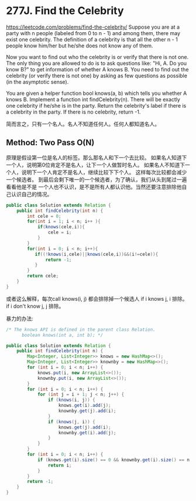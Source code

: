 # 277J. Find the Celebrity

https://leetcode.com/problems/find-the-celebrity/
Suppose you are at a party with n people (labeled from 0 to n - 1) and among them, there may exist one celebrity. The definition of a celebrity is that all the other n - 1 people know him/her but he/she does not know any of them.

Now you want to find out who the celebrity is or verify that there is not one. The only thing you are allowed to do is to ask questions like: "Hi, A. Do you know B?" to get information of whether A knows B. You need to find out the celebrity (or verify there is not one) by asking as few questions as possible (in the asymptotic sense).

You are given a helper function bool knows(a, b) which tells you whether A knows B. Implement a function int findCelebrity(n). There will be exactly one celebrity if he/she is in the party. Return the celebrity's label if there is a celebrity in the party. If there is no celebrity, return -1.

简而言之，只有一个名人。名人不知道任何人。任何人都知道名人。
## Method: Two Pass O(N)
原理是假设第一位是名人的标签。那么那名人和下一个去比较。
如果名人知道下一个人，说明第0位肯定不是名人，让下一个人做暂时名人。
如果名人不知道下一个人，说明下一个人肯定不是名人，继续比较下下个人。
这样每次比较都会减少一个候选者。
到最后会剩下唯一的一个候选者，为了确认，我们从头到尾过一遍看看他是不是
一个人也不认识，是不是所有人都认识他。当然还要注意排除他自己认识自己的情况。

```Java
public class Solution extends Relation {
    public int findCelebrity(int n) {
        int cele = 0;
        for(int i = 1; i < n; i++ ){
            if(knows(cele,i)){
                cele = i;
            }
        }
        for(int i = 0; i < n; i++){
           if((!knows(i,cele)||knows(cele,i))&&(i!=cele)){
               return -1;
           }
        }
        return cele;
    }
}
```
或者这么解释，每次call knows(i, j) 都会排除掉一个候选人
if i knows j, i 排除。
if i don't know j, j 排除。

暴力的办法:

```java
/* The knows API is defined in the parent class Relation.
      boolean knows(int a, int b); */

public class Solution extends Relation {
    public int findCelebrity(int n) {
        Map<Integer, List<Integer>> knows = new HashMap<>();
        Map<Integer, List<Integer>> knownby = new HashMap<>();
        for (int i = 0; i < n; i++) {
            knows.put(i, new ArrayList<>());
            knownby.put(i, new ArrayList<>());
        }
        for (int i = 0; i < n; i++) {
            for (int j = i + 1; j < n; j++) {
                if (knows(i, j)) {
                    knows.get(i).add(j);
                    knownby.get(j).add(i);
                }
                if (knows(j, i)) {
                    knows.get(j).add(i);
                    knownby.get(i).add(j);
                }
            }
        }
        for (int i = 0; i < n; i++) {
            if (knows.get(i).size() == 0 && knownby.get(i).size() == n - 1) {
                return i;
            }
        }
        return -1;
    }
}
```